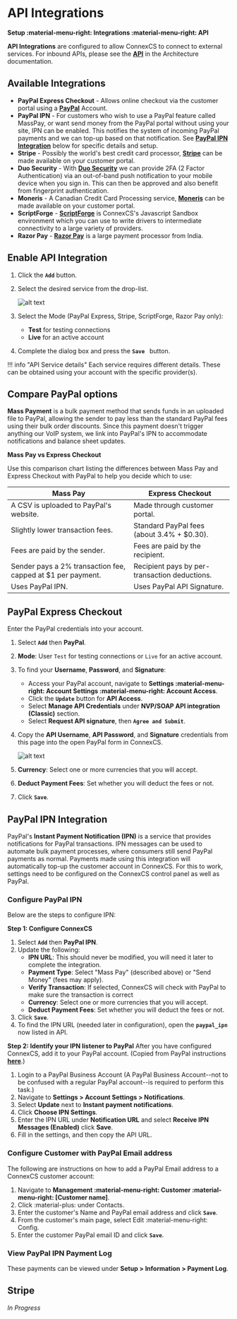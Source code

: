 # API Integrations
**Setup :material-menu-right: Integrations :material-menu-right: API**

**API Integrations** are configured to allow ConnexCS to connect to external services. For inbound APIs, please see the [**API**](https://docs.connexcs.com/api/) in the Architecture documentation. 

## Available Integrations

* **PayPal Express Checkout** - Allows online checkout via the customer portal using a [**PayPal**](https://www.paypal.com) Account.
* **PayPal IPN** - For customers who wish to use a PayPal feature called MassPay, or want send money from the PayPal portal without using your site, IPN can be enabled. This notifies the system of incoming PayPal payments and we can top-up based on that notification. See [**PayPal IPN Integration**](https://docs.connexcs.com/setup/integrations/api/#paypal-ipn-integration) below for specific details and setup. 
* **Stripe** - Possibly the world's best credit card processor, [**Stripe**](https://www.stripe.com) can be made available on your customer portal.
* **Duo Security** - With [**Duo Security**](https://duo.com/) we can provide 2FA (2 Factor Authentication) via an out-of-band push notification to your mobile device when you sign in. This can then be approved and also benefit from fingerprint authentication. 
* **Moneris** - A Canadian Credit Card Processing service, [**Moneris**](https://www.moneris.com/]) can be made available on your customer portal.
* **ScriptForge** - [**ScriptForge**](/developers/scriptforge/) is ConnexCS's Javascript Sandbox environment which you can use to write drivers to intermediate connectivity to a large variety of providers.
* **Razor Pay** - [**Razor Pay**](https://razorpay.com/) is a large payment processor from India.

## Enable API Integration

1. Click the **`Add`** button.
2. Select the desired service from the drop-list.

    ![alt text][api]

3. Select the Mode (PayPal Express, Stripe, ScriptForge, Razor Pay only): 
    + **Test** for testing connections
    + **Live** for an active account
4. Complete the dialog box and press the **`Save `** button.

!!! info "API Service details"
    Each service requires different details. These can be obtained using your account with the specific provider(s). 
    
## Compare PayPal options
**Mass Payment** is a bulk payment method that sends funds in an uploaded file to PayPal, allowing the sender to pay less than the standard PayPal fees using their bulk order discounts. Since this payment doesn't trigger anything our VoIP system, we link into PayPal's IPN to accommodate notifications and balance sheet updates.

**Mass Pay vs Express Checkout**

Use this comparison chart listing the differences between Mass Pay and Express Checkout with PayPal to help you decide which to use:

|Mass Pay|Express Checkout|
|---|---|
|A CSV is uploaded to PayPal's website.|Made through customer portal.|
|Slightly lower transaction fees.|Standard PayPal fees (about 3.4% + $0.30).|
|Fees are paid by the sender.|Fees are paid by the recipient.|
|Sender pays a 2% transaction fee, capped at $1 per payment.|Recipient pays by per-transaction deductions.|
|Uses PayPal IPN.|Uses PayPal API Signature.|

## PayPal Express Checkout
Enter the PayPal credentials into your account.

1. Select **`Add`** then **PayPal**.
1. **Mode**: User `Test` for testing connections or `Live` for an active account.
1. To find your **Username**, **Password**, and **Signature**:
    + Access your PayPal account, navigate to **Settings :material-menu-right: Account Settings :material-menu-right: Account Access**.
    + Click the **`Update`** button for **API Access**.
    + Select **Manage API Credentials** under **NVP/SOAP API integration (Classic)** section. 
    + Select **Request API signature**, then **`Agree and Submit`**.
6. Copy the **API Username**, **API Password**, and **Signature** credentials from this page into the open PayPal form in ConnexCS. 
    
    ![alt text][paypal-9] 

1. **Currency**: Select one or more currencies that you will accept. 
1. **Deduct Payment Fees**: Set whether you will deduct the fees or not.
1. Click **`Save`**.

## PayPal IPN Integration
PayPal's **Instant Payment Notification (IPN)** is a service that provides notifications for PayPal transactions. IPN messages can be used to automate bulk payment processes, where consumers still send PayPal payments as normal. Payments made using this integration will automatically top-up the customer account in ConnexCS. For this to work, settings need to be configured on the ConnexCS control panel as well as PayPal.

### Configure PayPal IPN
Below are the steps to configure IPN:

**Step 1: Configure ConnexCS**

1. Select **`Add`** then **PayPal IPN**.
2. Update the following:
    + **IPN URL**: This should never be modified, you will need it later to complete the integration.
    + **Payment Type**: Select "Mass Pay" (described above) or "Send Money" (fees may apply).
    + **Verify Transaction**: If selected, ConnexCS will check with PayPal to make sure the transaction is correct
    + **Currency**: Select one or more currencies that you will accept. 
    + **Deduct Payment Fees**: Set whether you will deduct the fees or not.
3. Click **`Save`**.
4. To find the IPN URL (needed later in configuration), open the **`paypal_ipn`** now listed in API.

**Step 2: Identify your IPN listener to PayPal**
After you have configured ConnexCS, add it to your PayPal account. (Copied from PayPal instructions [**here**](https://developer.paypal.com/docs/api-basics/notifications/ipn/IPNSetup/#).)

1. Login to a PayPal Business Account (A PayPal Business Account--not to be confused with a regular PayPal account--is required to perform this task.)
2. Navigate to **Settings > Account Settings > Notifications**.
3. Select **Update** next to **Instant payment notifications**.
4. Click **Choose IPN Settings**.
5. Enter the IPN URL under **Notification URL** and select **Receive IPN Messages (Enabled)** click **Save**. 
6. Fill in the settings, and then copy the API URL.

### Configure Customer with PayPal Email address
The following are instructions on how to add a PayPal Email address to a ConnexCS customer account:

1. Navigate to **Management :material-menu-right: Customer :material-menu-right: [Customer name]**.
1. Click :material-plus: under Contacts.
1. Enter the customer's Name and PayPal email address and click **`Save`**.
1. From the customer's main page, select Edit :material-menu-right: Config.
1. Enter the customer PayPal email ID and click **`Save`**.

### View PayPal IPN Payment Log
These payments can be viewed under **Setup > Information > Payment Log**. 

## Stripe
*In Progress*

[paypal-9]: /setup/img/paypal-9.png "Paypal-9"
[api]: /setup/img/api.png "API Integration"
